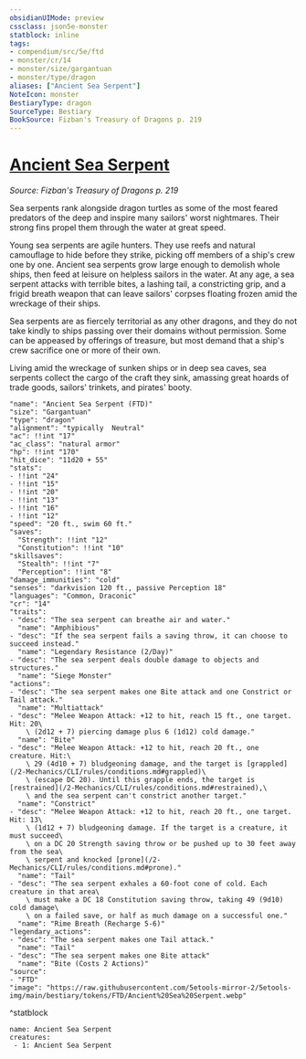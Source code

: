 ```yaml
---
obsidianUIMode: preview
cssclass: json5e-monster
statblock: inline
tags:
- compendium/src/5e/ftd
- monster/cr/14
- monster/size/gargantuan
- monster/type/dragon
aliases: ["Ancient Sea Serpent"]
NoteIcon: monster
BestiaryType: dragon
SourceType: Bestiary
BookSource: Fizban's Treasury of Dragons p. 219
---
```

# [Ancient Sea Serpent](2-Mechanics\CLI\bestiary\dragon/ancient-sea-serpent-ftd.md)
*Source: Fizban's Treasury of Dragons p. 219*  

Sea serpents rank alongside dragon turtles as some of the most feared predators of the deep and inspire many sailors' worst nightmares. Their strong fins propel them through the water at great speed.

Young sea serpents are agile hunters. They use reefs and natural camouflage to hide before they strike, picking off members of a ship's crew one by one. Ancient sea serpents grow large enough to demolish whole ships, then feed at leisure on helpless sailors in the water. At any age, a sea serpent attacks with terrible bites, a lashing tail, a constricting grip, and a frigid breath weapon that can leave sailors' corpses floating frozen amid the wreckage of their ships.

Sea serpents are as fiercely territorial as any other dragons, and they do not take kindly to ships passing over their domains without permission. Some can be appeased by offerings of treasure, but most demand that a ship's crew sacrifice one or more of their own.

Living amid the wreckage of sunken ships or in deep sea caves, sea serpents collect the cargo of the craft they sink, amassing great hoards of trade goods, sailors' trinkets, and pirates' booty.

```statblock
"name": "Ancient Sea Serpent (FTD)"
"size": "Gargantuan"
"type": "dragon"
"alignment": "typically  Neutral"
"ac": !!int "17"
"ac_class": "natural armor"
"hp": !!int "170"
"hit_dice": "11d20 + 55"
"stats":
- !!int "24"
- !!int "15"
- !!int "20"
- !!int "13"
- !!int "16"
- !!int "12"
"speed": "20 ft., swim 60 ft."
"saves":
  "Strength": !!int "12"
  "Constitution": !!int "10"
"skillsaves":
  "Stealth": !!int "7"
  "Perception": !!int "8"
"damage_immunities": "cold"
"senses": "darkvision 120 ft., passive Perception 18"
"languages": "Common, Draconic"
"cr": "14"
"traits":
- "desc": "The sea serpent can breathe air and water."
  "name": "Amphibious"
- "desc": "If the sea serpent fails a saving throw, it can choose to succeed instead."
  "name": "Legendary Resistance (2/Day)"
- "desc": "The sea serpent deals double damage to objects and structures."
  "name": "Siege Monster"
"actions":
- "desc": "The sea serpent makes one Bite attack and one Constrict or Tail attack."
  "name": "Multiattack"
- "desc": "Melee Weapon Attack: +12 to hit, reach 15 ft., one target. Hit: 20\
    \ (2d12 + 7) piercing damage plus 6 (1d12) cold damage."
  "name": "Bite"
- "desc": "Melee Weapon Attack: +12 to hit, reach 20 ft., one creature. Hit:\
    \ 29 (4d10 + 7) bludgeoning damage, and the target is [grappled](/2-Mechanics/CLI/rules/conditions.md#grappled)\
    \ (escape DC 20). Until this grapple ends, the target is [restrained](/2-Mechanics/CLI/rules/conditions.md#restrained),\
    \ and the sea serpent can't constrict another target."
  "name": "Constrict"
- "desc": "Melee Weapon Attack: +12 to hit, reach 20 ft., one target. Hit: 13\
    \ (1d12 + 7) bludgeoning damage. If the target is a creature, it must succeed\
    \ on a DC 20 Strength saving throw or be pushed up to 30 feet away from the sea\
    \ serpent and knocked [prone](/2-Mechanics/CLI/rules/conditions.md#prone)."
  "name": "Tail"
- "desc": "The sea serpent exhales a 60-foot cone of cold. Each creature in that area\
    \ must make a DC 18 Constitution saving throw, taking 49 (9d10) cold damage\
    \ on a failed save, or half as much damage on a successful one."
  "name": "Rime Breath (Recharge 5-6)"
"legendary_actions":
- "desc": "The sea serpent makes one Tail attack."
  "name": "Tail"
- "desc": "The sea serpent makes one Bite attack"
  "name": "Bite (Costs 2 Actions)"
"source":
- "FTD"
"image": "https://raw.githubusercontent.com/5etools-mirror-2/5etools-img/main/bestiary/tokens/FTD/Ancient%20Sea%20Serpent.webp"
```
^statblock

```encounter-table
name: Ancient Sea Serpent
creatures:
 - 1: Ancient Sea Serpent
```